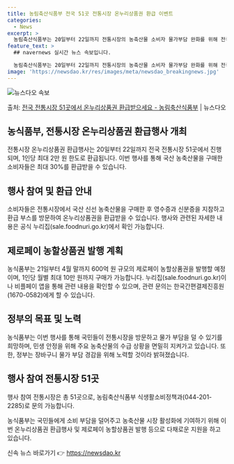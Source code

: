 ```yaml
---
title: 농림축산식품부 전국 51곳 전통시장 온누리상품권 환급 이벤트
categories:
  - News
excerpt: >
  농림축산식품부는 20일부터 22일까지 전통시장의 농축산물 소비자 물가부담 완화를 위해 전국 전통시장 51곳에…
feature_text: >
  ## navernews 실시간 뉴스 속보입니다.

  농림축산식품부는 20일부터 22일까지 전통시장의 농축산물 소비자 물가부담 완화를 위해 전국 전통시장 51곳에…
image: 'https://newsdao.kr/res/images/meta/newsdao_breakingnews.jpg'
---
```


![뉴스다오 속보](https://newsdao.kr/res/images/meta/newsdao_breakingnews.jpg)

<p>출처: <a href="https://newsdao.kr/3385" rel="dofollow">전국 전통시장 51곳에서 온누리상품권 환급받으세요 - 농림축산식품부</a> | 뉴스다오</p>

<h2 data-ke-size="size26">농식품부, 전통시장 온누리상품권 환급행사 개최</h2>
전통시장 온누리상품권 환급행사는 20일부터 22일까지 전국 전통시장 51곳에서 진행되며, 1인당 최대 2만 원 한도로 환급됩니다. 이번 행사를 통해 국산 농축산물을 구매한 소비자들은 최대 30%를 환급받을 수 있습니다. 

<h2 data-ke-size="size26">행사 참여 및 환급 안내</h2>
소비자들은 전통시장에서 국산 신선 농축산물을 구매한 후 영수증과 신분증을 지참하고 환급 부스를 방문하여 온누리상품권을 환급받을 수 있습니다. 행사와 관련된 자세한 내용은 공식 누리집(sale.foodnuri.go.kr)에서 확인 가능합니다.

<h2 data-ke-size="size26">제로페이 농할상품권 발행 계획</h2>
농식품부는 21일부터 4월 말까지 600억 원 규모의 제로페이 농할상품권을 발행할 예정이며, 1인당 월별 최대 10만 원까지 구매가 가능합니다. 누리집(sale.foodnuri.go.kr)이나 비플페이 앱을 통해 관련 내용을 확인할 수 있으며, 관련 문의는 한국간편결제진흥원(1670-0582)에게 할 수 있습니다.

<h2 data-ke-size="size26">정부의 목표 및 노력</h2>
농식품부는 이번 행사를 통해 국민들이 전통시장을 방문하고 물가 부담을 덜 수 있기를 희망하며, 민생 안정을 위해 주요 농축산물의 수급 상황을 면밀히 지켜가고 있습니다. 또한, 정부는 장바구니 물가 부담 경감을 위해 노력할 것이라 밝혀졌습니다.

<h2 data-ke-size="size26">행사 참여 전통시장 51곳</h2>
행사 참여 전통시장은 총 51곳으로, 농림축산식품부 식생활소비정책과(044-201-2285)로 문의 가능합니다.

농식품부는 국민들에게 소비 부담을 덜어주고 농축산물 시장 활성화에 기여하기 위해 이번 온누리상품권 환급행사 및 제로페이 농할상품권 발행 등으로 다채로운 지원을 하고 있습니다. 

신속 뉴스 바로가기 👉 <a href="https://newsdao.kr" rel="dofollow">https://newsdao.kr</a>


